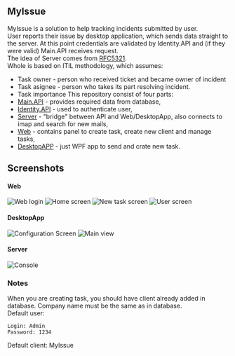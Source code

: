 ## MyIssue
MyIssue is a solution to help tracking incidents submitted by user. \
User reports their issue by desktop application, which sends data straight to the server. At this point credentials are validated by Identity.API and (if they were valid) Main.API receives request. \
The idea of Server comes from [RFC5321](https://datatracker.ietf.org/doc/html/rfc5321#section-3).\
Whole is based on ITIL methodology, which assumes:
 - Task owner - person who received ticket and became owner of incident
 - Task asignee - person who takes its part resolving incident.
 - Task importance
This repository consist of four parts:
 - [Main.API](./docs/Main.API.md) - provides required data from database,
 - [Identity.API](./docs/Identity.API.md) - used to authenticate user,
 - [Server](./docs/Server.md) - "bridge" between API and Web/DesktopApp, also connects to imap and search for new mails,
 - [Web](./docs/Web.md) - contains panel to create task, create new client and manage tasks,
 - [DesktopAPP](./docs/DesktopAPP.md) - just WPF app to send and crate new task.
 
## Screenshots
#### Web
![Web login](https://i.imgur.com/nzPBquc.png) 
![Home screen](https://i.imgur.com/aAJ3Och.png) 
![New task screen](https://i.imgur.com/guwZKEw.png) 
![User screen](https://i.imgur.com/XlOuxXj.png) 
#### DesktopApp
![Configuration Screen](https://i.imgur.com/yEaPMmj.png) 
![Main view](https://i.imgur.com/QWVlvvC.png) 
#### Server
![Console](https://i.imgur.com/EN2qsDQ.png) 

### Notes
When you are creating task, you should have client already added in database. Company name must be the same as in database.\
Default user:
```
Login: Admin
Password: 1234
```
Default client: MyIssue
